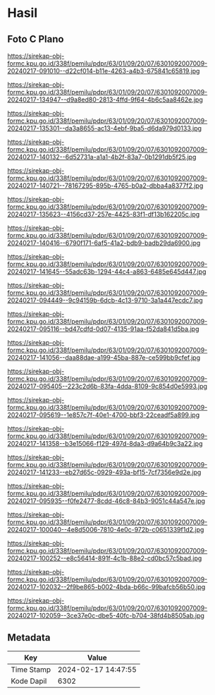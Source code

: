 # Hasil

## Foto C Plano

https://sirekap-obj-formc.kpu.go.id/338f/pemilu/pdpr/63/01/09/20/07/6301092007009-20240217-091010--d22cf014-b11e-4263-a4b3-675841c65819.jpg

https://sirekap-obj-formc.kpu.go.id/338f/pemilu/pdpr/63/01/09/20/07/6301092007009-20240217-134947--d9a8ed80-2813-4ffd-9f64-4b6c5aa8462e.jpg

https://sirekap-obj-formc.kpu.go.id/338f/pemilu/pdpr/63/01/09/20/07/6301092007009-20240217-135301--da3a8655-ac13-4ebf-9ba5-d6da979d0133.jpg

https://sirekap-obj-formc.kpu.go.id/338f/pemilu/pdpr/63/01/09/20/07/6301092007009-20240217-140132--6d52731a-a1a1-4b2f-83a7-0b1291db5f25.jpg

https://sirekap-obj-formc.kpu.go.id/338f/pemilu/pdpr/63/01/09/20/07/6301092007009-20240217-140721--78167295-895b-4765-b0a2-dbba4a8377f2.jpg

https://sirekap-obj-formc.kpu.go.id/338f/pemilu/pdpr/63/01/09/20/07/6301092007009-20240217-135623--4156cd37-257e-4425-83f1-df13b162205c.jpg

https://sirekap-obj-formc.kpu.go.id/338f/pemilu/pdpr/63/01/09/20/07/6301092007009-20240217-140416--6790f171-6af5-41a2-bdb9-badb29da6900.jpg

https://sirekap-obj-formc.kpu.go.id/338f/pemilu/pdpr/63/01/09/20/07/6301092007009-20240217-141645--55adc63b-1294-44c4-a863-6485e645d447.jpg

https://sirekap-obj-formc.kpu.go.id/338f/pemilu/pdpr/63/01/09/20/07/6301092007009-20240217-094449--9c94159b-6dcb-4c13-9710-3a1a447ecdc7.jpg

https://sirekap-obj-formc.kpu.go.id/338f/pemilu/pdpr/63/01/09/20/07/6301092007009-20240217-095116--bd47cdfd-0d07-4135-91aa-f52da841d5ba.jpg

https://sirekap-obj-formc.kpu.go.id/338f/pemilu/pdpr/63/01/09/20/07/6301092007009-20240217-141056--daa88dae-a199-45ba-887e-ce599bb9cfef.jpg

https://sirekap-obj-formc.kpu.go.id/338f/pemilu/pdpr/63/01/09/20/07/6301092007009-20240217-095405--223c2d6b-83fa-4dda-8109-9c854d0e5993.jpg

https://sirekap-obj-formc.kpu.go.id/338f/pemilu/pdpr/63/01/09/20/07/6301092007009-20240217-095619--1e857c7f-40e1-4700-bbf3-22ceadf5a899.jpg

https://sirekap-obj-formc.kpu.go.id/338f/pemilu/pdpr/63/01/09/20/07/6301092007009-20240217-141358--b3e15066-f129-497d-8da3-d9a64b9c3a22.jpg

https://sirekap-obj-formc.kpu.go.id/338f/pemilu/pdpr/63/01/09/20/07/6301092007009-20240217-141233--eb27d65c-0929-493a-bf15-7cf7356e9d2e.jpg

https://sirekap-obj-formc.kpu.go.id/338f/pemilu/pdpr/63/01/09/20/07/6301092007009-20240217-095935--f0fe2477-8cdd-46c8-84b3-9051c44a547e.jpg

https://sirekap-obj-formc.kpu.go.id/338f/pemilu/pdpr/63/01/09/20/07/6301092007009-20240217-100040--4e8d5006-7810-4e0c-972b-c0651339f1d2.jpg

https://sirekap-obj-formc.kpu.go.id/338f/pemilu/pdpr/63/01/09/20/07/6301092007009-20240217-100252--e8c56414-891f-4c1b-88e2-cd0bc57c5bad.jpg

https://sirekap-obj-formc.kpu.go.id/338f/pemilu/pdpr/63/01/09/20/07/6301092007009-20240217-102032--2f9be865-b002-4bda-b66c-99bafcb56b50.jpg

https://sirekap-obj-formc.kpu.go.id/338f/pemilu/pdpr/63/01/09/20/07/6301092007009-20240217-102059--3ce37e0c-dbe5-40fc-b704-38fd4b8505ab.jpg


## Metadata

| Key        | Value               |
| ---------- | ------------------- |
| Time Stamp | 2024-02-17 14:47:55 |
| Kode Dapil | 6302                |




